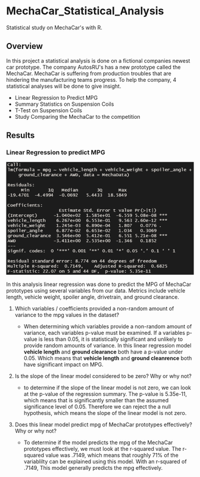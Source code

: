 # MechaCar_Statistical_Analysis
Statistical study on MechaCar's with R.

## Overview

In this project a statistical analysis is done on a fictional companies newest car prototype. The company AutosRU's has a new prototype called the MechaCar. MechaCar is suffering from production troubles that are hindering the manufacturing teams progress. To help the company, 4 statistical analyses will be done to give insight.

- Linear Regression to Predict MPG
- Summary Statistics on Suspension Coils
- T-Test on Suspension Coils
- Study Comparing the MechaCar to the competition

## Results

### Linear Regression to predict MPG

![Linear Regression Results](/Resources/MPG_Regression.PNG)

In this analysis linear regression was done to predict the MPG of MechaCar prototypes using several variables from our data. Metrics include vehicle length, vehicle weight, spoiler angle, drivetrain, and ground clearance.

1. Which variables / coefficients provided a non-random amount of variance to the mpg values in the dataset?

    - When determining which variables provide a non-random amount of variance, each variables p-value must be examined. If a variables p-value is less than 0.05, it is statistically significant and unlikely to provide random amounts of variance. In this linear regression model **vehicle length** and **ground clearance** both have a p-value under 0.05. Which means that **vehicle length** and **ground cleanrence** both have significant impact on MPG.

2. Is the slope of the linear model considered to be zero? Why or why not?

    - to determine if the slope of the linear model is not zero, we can look at the p-value of the regression summary. The p-value is 5.35e-11, which means that is significantly smaller than the assumed significance level of 0.05. Therefore we can reject the a null hypothesis, which means the slope of the linear model is not zero.

3. Does this linear model predict mpg of MechaCar prototypes effectively? Why or why not?

    - To determine if the model predicts the mpg of the MechaCar prototypes effectively, we must look at the r-squared value. The r-squared value was .7149, which means that roughly 71% of the variablilty can be explained using this model. With an r-squared of .7149, This model generally predicts the mpg effectively.
